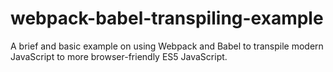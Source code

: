 # webpack-babel-transpiling-example
A brief and basic example on using Webpack and Babel to transpile modern JavaScript to more browser-friendly ES5 JavaScript.
